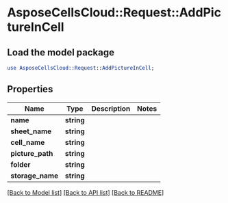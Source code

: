 # AsposeCellsCloud::Request::AddPictureInCell 

## Load the model package
```perl
use AsposeCellsCloud::Request::AddPictureInCell;
```

## Properties
Name | Type | Description | Notes
------------ | ------------- | ------------- | -------------
**name** | **string** |  |
**sheet_name** | **string** |  |
**cell_name** | **string** |  |
**picture_path** | **string** |  |
**folder** | **string** |  |
**storage_name** | **string** |  |  

[[Back to Model list]](../README.md#documentation-for-requests) [[Back to API list]](../README.md#documentation-for-api-endpoints) [[Back to README]](../README.md)

